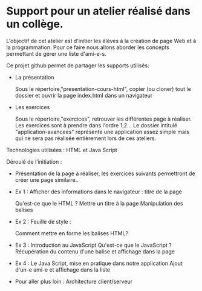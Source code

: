 # Support pour un atelier réalisé dans un collège.

L'objectif de cet atelier est d'initier les élèves à la création de page Web et à la programmation. Pour ce faire nous allons aborder les concepts permettant de gérer une liste d'ami-e-s.

Ce projet github permet de partager les supports utilisés:
* La présentation

    Sous le répertoire,"presentation-cours-html", copier (ou cloner) tout le dossier et ouvrir la page index.html dans un navigateur
    
* Les exercices

  Sous le répertoire,"exercices", retrouver les différentes page à réaliser. Les exercices sont à prendre dans l'ordre 1,2...
    Le dossier intitulé "application-avancees" représente une application assez simple mais qui ne sera pas réalisée entièrement lors de ces ateliers. 

Technologies utilisées : HTML et Java Script

Déroulé de l’initiation :
* Présentation de la page à réaliser, les exercices suivants permettront de créer une page similaire..
* Ex 1 : Afficher des informations dans le navigateur : titre de la page

  Qu'est-ce que le HTML ?
  Mettre un titre à la page
  Manipulation des balises
		  
* Ex 2 : Feuille de style : 

  Comment mettre en forme les balises HTML?
  
        
* Ex 3 : Introduction au JavaScript
     Qu'est-ce que le JavaScript ?
     Récupération du contenu d'une balise et affichage dans la page

* Ex 4 : Le Java Script, mise en pratique dans notre application
     Ajout d'un-e ami-e et affichage dans la liste    

* Pour aller plus loin : Architecture client/serveur
